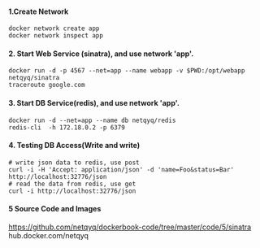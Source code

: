 

#### 1.Create Network 
```
docker network create app
docker network inspect app
```
#### 2. Start Web Service (sinatra), and use network 'app'.
```
docker run -d -p 4567 --net=app --name webapp -v $PWD:/opt/webapp netqyq/sinatra
traceroute google.com
```
#### 3. Start DB Service(redis), and use network 'app'.
```
docker run -d --net=app --name db netqyq/redis
redis-cli  -h 172.18.0.2 -p 6379
```
#### 4. Testing DB Access(Write and write)
```
# write json data to redis, use post
curl -i -H 'Accept: application/json' -d 'name=Foo&status=Bar'  http://localhost:32776/json
# read the data from redis, use get
curl -i http://localhost:32776/json
```

#### 5 Source Code and Images

https://github.com/netqyq/dockerbook-code/tree/master/code/5/sinatra
hub.docker.com/netqyq


